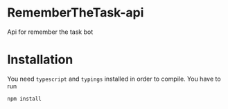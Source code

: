 # RememberTheTask-api
Api for remember the task bot

Installation
============

You need `typescript` and `typings` installed in order to compile.
You have to run
```
npm install
```
